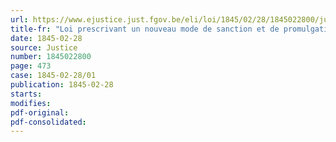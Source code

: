 ```yaml
---
url: https://www.ejustice.just.fgov.be/eli/loi/1845/02/28/1845022800/justel
title-fr: "Loi prescrivant un nouveau mode de sanction et de promulgation des lois et arrêtés"
date: 1845-02-28
source: Justice
number: 1845022800
page: 473
case: 1845-02-28/01
publication: 1845-02-28
starts:
modifies:
pdf-original:
pdf-consolidated:
---
```


